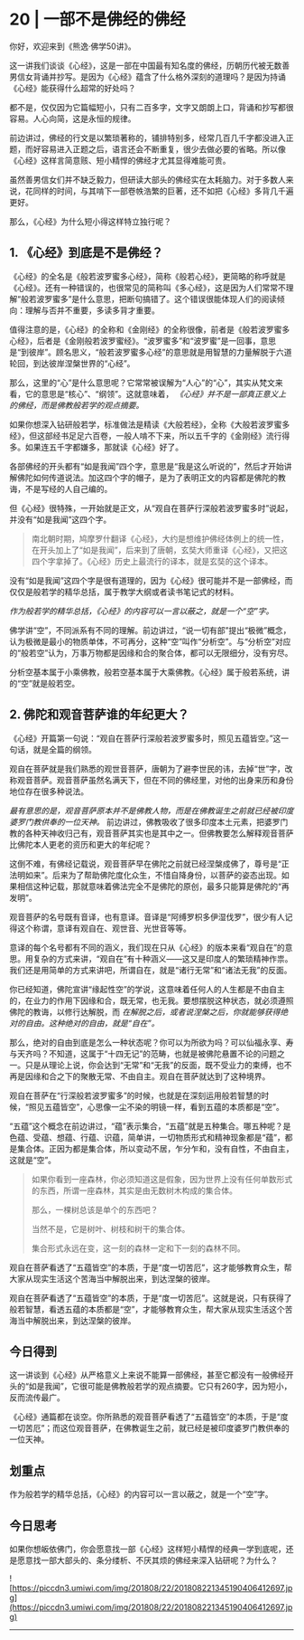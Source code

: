 # 20 | 一部不是佛经的佛经

你好，欢迎来到《熊逸·佛学50讲》。

这一讲我们谈谈《心经》，这是一部在中国最有知名度的佛经，历朝历代被无数善男信女背诵并抄写。是因为《心经》蕴含了什么格外深刻的道理吗？是因为持诵《心经》能获得什么超常的好处吗？

都不是，仅仅因为它篇幅短小，只有二百多字，文字又朗朗上口，背诵和抄写都很容易。人心向简，这是永恒的规律。

前边讲过，佛经的行文是以繁琐著称的，铺排特别多，经常几百几千字都没进入正题，而好容易进入正题之后，语言还会不断重复，很少去做必要的省略。所以像《心经》这样言简意赅、短小精悍的佛经才尤其显得难能可贵。

虽然善男信女们并不缺乏毅力，但研读大部头的佛经实在太耗脑力。对于多数人来说，花同样的时间，与其啃下一部卷帙浩繁的巨著，还不如把《心经》多背几千遍更好。

那么，《心经》为什么短小得这样特立独行呢？

## 1. 《心经》到底是不是佛经？

《心经》的全名是《般若波罗蜜多心经》，简称《般若心经》，更简略的称呼就是《心经》。还有一种错误的，也很常见的简称叫《多心经》，这是因为人们常常不理解“般若波罗蜜多”是什么意思，把断句搞错了。这个错误很能体现人们的阅读倾向：理解与否并不重要，多读多背才重要。

值得注意的是，《心经》的全称和《金刚经》的全称很像，前者是《般若波罗蜜多心经》，后者是《金刚般若波罗蜜经》。“波罗蜜多”和“波罗蜜”是一回事，意思是“到彼岸”。顾名思义，“般若波罗蜜多心经”的意思就是用智慧的力量解脱于六道轮回，到达彼岸涅槃世界的“心经”。

那么，这里的“心”是什么意思呢？它常常被误解为“人心”的“心”，其实从梵文来看，它的意思是“核心”、“纲领”。这就意味着， *《心经》并不是一部真正意义上的佛经，而是佛教般若学的观点摘要。*

如果你想深入钻研般若学，标准做法是精读《大般若经》，全称《大般若波罗蜜多经》，但这部经书足足六百卷，一般人啃不下来，所以五千字的《金刚经》流行得多。如果连五千字都嫌多，那就读《心经》好了。

各部佛经的开头都有“如是我闻”四个字，意思是“我是这么听说的”，然后才开始讲解佛陀如何传道说法。加这四个字的帽子，是为了表明正文的内容都是佛陀的教诲，不是写经的人自己编的。

但《心经》很特殊，一开始就是正文，从“观自在菩萨行深般若波罗蜜多时”说起，并没有“如是我闻”这四个字。

> 南北朝时期，鸠摩罗什翻译《心经》，大约是想维护佛经体例上的统一性，在开头加上了“如是我闻”，后来到了唐朝，玄奘大师重译《心经》，又把这四个字拿掉了。《心经》历史上最流行的译本，就是玄奘的这个译本。

没有“如是我闻”这四个字是很有道理的，因为《心经》很可能并不是一部佛经，而仅仅是般若学的精华总括，属于教学大纲或者读书笔记式的材料。

 *作为般若学的精华总括，《心经》的内容可以一言以蔽之，就是一个“空”字。*

佛学讲“空”，不同派系有不同的理解。前边讲过，“说一切有部”提出“极微”概念，认为极微是最小的物质单体，不可再分，这种“空”叫作“分析空”。与“分析空”对应的“般若空”认为，万事万物都是因缘和合的聚合体，都可以无限细分，没有穷尽。

分析空基本属于小乘佛教，般若空基本属于大乘佛教。《心经》属于般若系统，讲的“空”就是般若空。

## 2. 佛陀和观音菩萨谁的年纪更大？

《心经》开篇第一句说：“观自在菩萨行深般若波罗蜜多时，照见五蕴皆空。”这一句话，就是全篇的纲领。

观自在菩萨就是我们熟悉的观世音菩萨，唐朝为了避李世民的讳，去掉“世”字，改称观音菩萨。观音菩萨虽然名满天下，但在不同的佛经里，对他的出身来历和身份地位存在很多种说法。

 *最有意思的是，观音菩萨原本并不是佛教人物，而是在佛教诞生之前就已经被印度婆罗门教供奉的一位天神。* 前边讲过，佛教吸收了很多印度本土元素，把婆罗门教的各种天神收归己有，观音菩萨其实也是其中之一。但佛教要怎么解释观音菩萨比佛陀本人更老的资历和更大的年纪呢？

这倒不难，有佛经记载说，观音菩萨早在佛陀之前就已经涅槃成佛了，尊号是“正法明如来”。后来为了帮助佛陀度化众生，不惜自降身份，以菩萨的姿态出现。如果相信这种记载，那就意味着佛法完全不是佛陀的原创，最多只能算是佛陀的“再发明”。

观音菩萨的名号既有音译，也有意译。音译是“阿缚罗枳多伊湿伐罗”，很少有人记得这个称谓，意译有观自在、观世音、光世音等等。

意译的每个名号都有不同的涵义，我们现在只从《心经》的版本来看“观自在”的意思。用复杂的方式来讲，“观自在”有十种涵义——这又是印度人的繁琐精神作祟。我们还是用简单的方式来讲吧，所谓自在，就是“诸行无常”和“诸法无我”的反面。

你已经知道，佛陀宣讲“缘起性空”的学说，这意味着任何人的人生都是不由自主的，在业力的作用下因缘和合，既无常，也无我。要想摆脱这种状态，就必须遵照佛陀的教诲，以修行达解脱，而 *在解脱之后，或者说涅槃之后，你就能够获得绝对的自由。这种绝对的自由，就是“自在”。*

那么，绝对的自由到底是怎么一种状态呢？你可以为所欲为吗？可以仙福永享、寿与天齐吗？不知道，这属于“十四无记”的范畴，也就是被佛陀悬置不论的问题之一。只是从理论上说，你会达到“无常”和“无我”的反面，既不受业力的束缚，也不再是因缘和合之下的聚散无常、不由自主。观自在菩萨就达到了这种境界。

观自在菩萨在“行深般若波罗蜜多”的时候，也就是在深刻运用般若智慧的时候，“照见五蕴皆空”，心思像一尘不染的明镜一样，看到五蕴的本质都是“空”。

“五蕴”这个概念在前边讲过，“蕴”表示集合，“五蕴”就是五种集合。哪五种呢？是色蕴、受蕴、想蕴、行蕴、识蕴，简单讲，一切物质形式和精神现象都是“蕴”，都是集合体。正因为都是集合体，所以变动不居，乍分乍和，没有自性，不由自主，这就是“空”。

> 如果你看到一座森林，你必须知道这是假象，因为世界上没有任何单数形式的东西，所谓一座森林，其实是由无数树木构成的集合体。
> 
> 那么，一棵树总该是单个的东西吧？
> 
> 当然不是，它是树叶、树枝和树干的集合体。
> 
> 集合形式永远在变，这一刻的森林一定和下一刻的森林不同。

观自在菩萨看透了“五蕴皆空”的本质，于是“度一切苦厄”，这才能够教育众生，帮大家从现实生活这个苦海当中解脱出来，到达涅槃的彼岸。

观自在菩萨看透了“五蕴皆空”的本质，于是“度一切苦厄”。这就是说，只有获得了般若智慧，看透五蕴的本质都是“空”，才能够教育众生，帮大家从现实生活这个苦海当中解脱出来，到达涅槃的彼岸。

## 今日得到

这一讲谈到《心经》从严格意义上来说不能算一部佛经，甚至它都没有一般佛经开头的“如是我闻”，它很可能是佛教般若学的观点摘要。它只有260字，因为短小，反而流传最广。

《心经》通篇都在谈空。你所熟悉的观音菩萨看透了“五蕴皆空”的本质，于是“度一切苦厄”；而这位观音菩萨，在佛教诞生之前，就已经是被印度婆罗门教供奉的一位天神。

## 划重点

作为般若学的精华总括，《心经》的内容可以一言以蔽之，就是一个“空”字。

## 今日思考

如果你想皈依佛门，你会愿意找一部《心经》这样短小精悍的经典一学到底呢，还是愿意找一部大部头的、条分缕析、不厌其烦的佛经来深入钻研呢？为什么？

![https://piccdn3.umiwi.com/img/201808/22/201808221345190406412697.jpg](https://piccdn3.umiwi.com/img/201808/22/201808221345190406412697.jpg)

---
